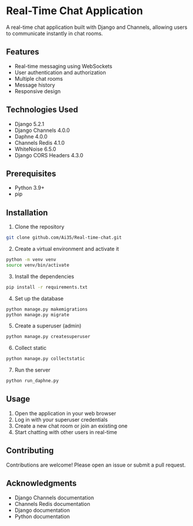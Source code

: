 # Real-Time Chat Application
A real-time chat application built with Django and Channels, allowing users to communicate instantly in chat rooms.

## Features
- Real-time messaging using WebSockets
- User authentication and authorization
- Multiple chat rooms
- Message history
- Responsive design

## Technologies Used
- Django 5.2.1
- Django Channels 4.0.0
- Daphne 4.0.0
- Channels Redis 4.1.0
- WhiteNoise 6.5.0
- Django CORS Headers 4.3.0

## Prerequisites
- Python 3.9+
- pip

## Installation
1. Clone the repository
```bash
git clone github.com/Ai35/Real-time-chat.git
```
2. Create a virtual environment and activate it
```bash
python -m venv venv
source venv/bin/activate
```
3. Install the dependencies
```bash
pip install -r requirements.txt
```
4. Set up the database
```bash
python manage.py makemigrations
python manage.py migrate
```
5. Create a superuser (admin)
```bash
python manage.py createsuperuser
```
6. Collect static
```bash
python manage.py collectstatic
```
7. Run the server
```bash
python run_daphne.py
```
## Usage
1. Open the application in your web browser
2. Log in with your superuser credentials
3. Create a new chat room or join an existing one
4. Start chatting with other users in real-time

## Contributing
Contributions are welcome! Please open an issue or submit a pull request.

## Acknowledgments
- Django Channels documentation
- Channels Redis documentation
- Django documentation
- Python documentation
